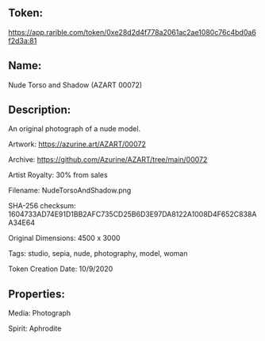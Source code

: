 ## Token:

https://app.rarible.com/token/0xe28d2d4f778a2061ac2ae1080c76c4bd0a6f2d3a:81

## Name:

Nude Torso and Shadow (AZART 00072)

## Description: 

An original photograph of a nude model.

Artwork: https://azurine.art/AZART/00072

Archive: https://github.com/Azurine/AZART/tree/main/00072

Artist Royalty: 30% from sales

Filename: NudeTorsoAndShadow.png

SHA-256 checksum: 1604733AD74E91D1BB2AFC735CD25B6D3E97DA8122A1008D4F652C838AA34E64

Original Dimensions: 4500 x 3000

Tags: studio, sepia, nude, photography, model, woman

Token Creation Date: 10/9/2020

## Properties:

Media: Photograph

Spirit: Aphrodite